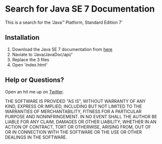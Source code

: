 # Search for Java SE 7 Documentation 

This is a search for the 'Java™ Platform, Standard Edition 7'

## Installation
1. Download the Java SE 7 documentation from [here](http://www.oracle.com/technetwork/java/javase/documentation/java-se-7-doc-download-435117.html "Java SE 7 Doc from Oracle")
2. Naviate to 'Java/JavaDoc/api/'
3. Replace the 3 files
4. Open 'index.html'

## Help or Questions?

Open an hit me up on [Twitter](http://twitter.com/www40).


THE SOFTWARE IS PROVIDED "AS IS", WITHOUT WARRANTY OF ANY KIND, EXPRESS OR
IMPLIED, INCLUDING BUT NOT LIMITED TO THE WARRANTIES OF MERCHANTABILITY,
FITNESS FOR A PARTICULAR PURPOSE AND NONINFRINGEMENT. IN NO EVENT SHALL THE
AUTHOR BE LIABLE FOR ANY CLAIM, DAMAGES OR OTHER LIABILITY, WHETHER IN AN 
ACTION OF CONTRACT, TORT OR OTHERWISE, ARISING FROM, OUT OF OR IN 
CONNECTION WITH THE SOFTWARE OR THE USE OR OTHER DEALINGS IN THE SOFTWARE.
